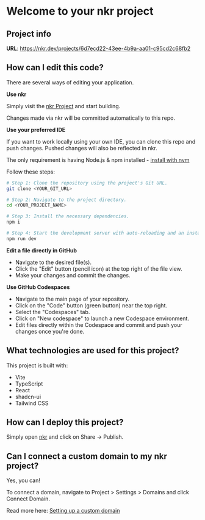 # Welcome to your nkr project

## Project info

**URL**: https://nkr.dev/projects/6d7ecd22-43ee-4b9a-aa01-c95cd2c68fb2

## How can I edit this code?

There are several ways of editing your application.

**Use nkr**

Simply visit the [nkr Project](https://nkr.dev/projects/6d7ecd22-43ee-4b9a-aa01-c95cd2c68fb2) and start building.

Changes made via nkr will be committed automatically to this repo.

**Use your preferred IDE**

If you want to work locally using your own IDE, you can clone this repo and push changes. Pushed changes will also be reflected in nkr.

The only requirement is having Node.js & npm installed - [install with nvm](https://github.com/nvm-sh/nvm#installing-and-updating)

Follow these steps:

```sh
# Step 1: Clone the repository using the project's Git URL.
git clone <YOUR_GIT_URL>

# Step 2: Navigate to the project directory.
cd <YOUR_PROJECT_NAME>

# Step 3: Install the necessary dependencies.
npm i

# Step 4: Start the development server with auto-reloading and an instant preview.
npm run dev
```

**Edit a file directly in GitHub**

- Navigate to the desired file(s).
- Click the "Edit" button (pencil icon) at the top right of the file view.
- Make your changes and commit the changes.

**Use GitHub Codespaces**

- Navigate to the main page of your repository.
- Click on the "Code" button (green button) near the top right.
- Select the "Codespaces" tab.
- Click on "New codespace" to launch a new Codespace environment.
- Edit files directly within the Codespace and commit and push your changes once you're done.

## What technologies are used for this project?

This project is built with:

- Vite
- TypeScript
- React
- shadcn-ui
- Tailwind CSS

## How can I deploy this project?

Simply open [nkr](https://nkr.dev/projects/6d7ecd22-43ee-4b9a-aa01-c95cd2c68fb2) and click on Share -> Publish.

## Can I connect a custom domain to my nkr project?

Yes, you can!

To connect a domain, navigate to Project > Settings > Domains and click Connect Domain.

Read more here: [Setting up a custom domain](https://docs.nkr.dev/tips-tricks/custom-domain#step-by-step-guide)
